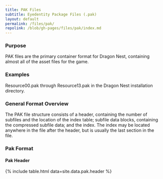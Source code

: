 ```yaml
---
title: PAK Files
subtitle: Eyedentity Package Files (.pak)
layout: default
permalink: /files/pak/
repolink: /blob/gh-pages/files/pak/index.md
---
```


### Purpose
PAK files are the primary container format for Dragon Nest, containing almost all of the asset files for the game. 

### Examples
Resource00.pak through Resource13.pak in the Dragon Nest installation directory.

### General Format Overview
The PAK file structure consists of a header, containing the number of subfiles and the location of the index table; subfile data blocks, containing the compressed subfile data; and the index. The index may be located anywhere in the file after the header, but is usually the last section in the file.

### Pak Format

#### Pak Header
{% include table.html data=site.data.pak.header %}


